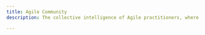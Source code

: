 ```yaml
---
title: Agile Community
description: The collective intelligence of Agile practitioners, where shared learning accelerates innovation.

---
```


